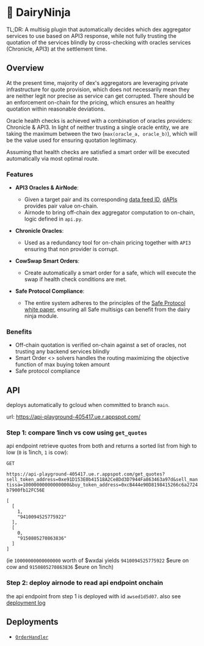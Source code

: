 # 🥷 DairyNinja

TL;DR: A multisig plugin that automatically decides which dex aggregator services to use based on API3 response, while not fully trusting the quotation of the services blindly by cross-checking with oracles services (Chronicle, API3) at the settlement time.

## Overview

At the present time, majority of dex's aggregators are leveraging private infrastructure for quote provision, which does not necessarily mean they are neither legit nor precise as service can get corrupted. There should be an enforcement on-chain for the pricing, which ensures an healthy quotation within reasonable deviations.

Oracle health checks is achieved with a combination of oracles providers: Chronicle & API3. In light of neither trusting a single oracle entity, we are taking the maximum between the two (`max(oracle_a, oracle_b)`), which will be the value used for ensuring quotation legitimacy.

Assuming that health checks are satisfied a smart order will be executed automatically via most optimal route.

### Features

- **API3 Oracles & AirNode**:
  - Given a target pair and its corresponding [data feed ID](https://market.api3.org/dapis/gnosis/ETH-USD), [dAPIs](https://docs.api3.org/reference/dapis/understand/) provides pair value on-chain.
  - Airnode to bring off-chain dex aggregator computation to on-chain, logic defined in `api.py`.

- **Chronicle Oracles**:
  - Used as a redundancy tool for on-chain pricing together with `API3` ensuring that non provider is corrupt.

- **CowSwap Smart Orders**:
  - Create automatically a smart order for a safe, which will execute the swap if health check conditions are met.

- **Safe Protocol Compliance**:
  - The entire system adheres to the principles of the [Safe Protocol white paper](https://github.com/safe-global/safe-core-protocol-specs/blob/main/whitepaper.pdf), ensuring all Safe multisigs can benefit from the dairy ninja module.

### Benefits

- Off-chain quotation is verified on-chain against a set of oracles, not trusting any backend services blindly
- Smart Order <> solvers handles the routing maximizing the objective function of max buying token amount
- Safe protocol compliance

## API

deploys automatically to gcloud when committed to branch `main`.

url: https://api-playground-405417.ue.r.appspot.com/

### Step 1: compare 1inch vs cow using `get_quotes`

api endpoint retrieve quotes from both and returns a sorted list from high to low (`0` is 1inch, `1` is cow):

`GET`

`https://api-playground-405417.ue.r.appspot.com/get_quotes?sell_token_address=0xe91D153E0b41518A2Ce8Dd3D7944Fa863463a97d&sell_mantissa=10000000000000000&buy_token_address=0xcB444e90D8198415266c6a2724b7900fb12FC56E`

```
[
  [
    1,
    "9410094525775922"
  ],
  [
    0,
    "9150805270863836"
  ]
]
```

(ie `10000000000000000` worth of $wxdai yields `9410094525775922` $eure on cow and `9150805270863836` $eure on 1inch)

### Step 2: deploy airnode to read api endpoint onchain

the api endpoint from step 1 is deployed with id `awsed1d5d07`. also see [deployment log](airnode/logs/deployer-2023-11-19_03:23:45.log)

## Deployments

- [`OrderHandler`](https://gnosisscan.io/address/0xe0142a586ac163ddf8e4ab2af4607cd0f8943710#code)
